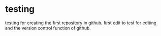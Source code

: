 # testing
testing for creating the first repository in github.
first edit to test for editing and the version control function of github.
